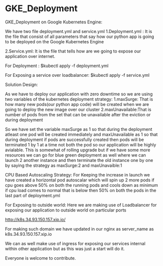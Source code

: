 # GKE_Deployment
GKE_Deployment on Google Kubernetes Engine:

We have two file deployment.yml and service.yml
1.Deployment.yml :
It is the file that consist of all parameters that say how our python app is going to be deployed on the Google Kubernetes Engine

2.Service.yml:
It is the file that tells how are we going to expose our application over internet.

For Deployment :
$kubectl apply -f deployment.yml

For Exposing a service over loadbalancer:
$kubectl apply -f service.yml

Solution Design:

As we have to deploy our application with zero downtime so we are using two variables of the kubernetes deployment strategy:
1.maxSurge: That is how many new pods(our python app code) will be created when we are going to deploy the new image over our cluster
2.maxUnavailable:That is number of pods from the set that can be unavailable after the eviction or during deployment

So we have set the variable maxSurge as 1 so that during the deployment atleast one pod will be created immediately and maxUnavailable as 1 so that during deployment if pods are successfully created then pods will be terminated 1 by 1 at a time not both the pod so our application will be highly avialable.
This is somewhat of rolling upgrade but if we have some more resources we can go for blue green deployment as well where we can launch 2 another instance and then terminate the old instance one by one by saying the strategy as maxSurge:2 and maxUnavaible:1

CPU Based Autoscaling Strategy:
For Keeping the increase in launch we have created a horizontal pod autoscalar which will spin up 2 more pods if cpu goes above 50% on both the running pods and cools down as minimum if cpu load comes to normal that is below then 50% on both the pods in the last part of deployment.yml 

For Exposing to outside world:
Here we are making use of Loadbalancer for exposing our application to outside world on particular ports

http://k8s.34.93.150.157.xip.io/

For making such domain we have updated in our nginx as server_name as k8s.34.93.150.157.xip.io

We can as well make use of ingress for exposing our services internal within other application but as this was just a start will do it.

Everyone is welcome to contribute.










